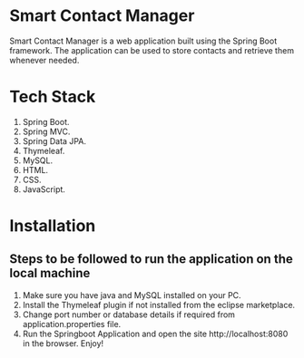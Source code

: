 # Smart Contact Manager  

  Smart Contact Manager is a web application built using the Spring Boot framework. The application can be used to store contacts and retrieve them whenever needed.

# Tech Stack  

1.  Spring Boot.
2.  Spring MVC.
3.  Spring Data JPA.
4.  Thymeleaf.
5.  MySQL.
6.  HTML.
7.  CSS.
8.  JavaScript.

# Installation

## Steps to be followed to run the application on the local machine

1.  Make sure you have java and MySQL installed on your PC.
2.  Install the Thymeleaf plugin if not installed from the eclipse marketplace.
3.  Change port number or database details if required from application.properties file.
4.  Run the Springboot Application and open the site http://localhost:8080 in the browser. Enjoy!
